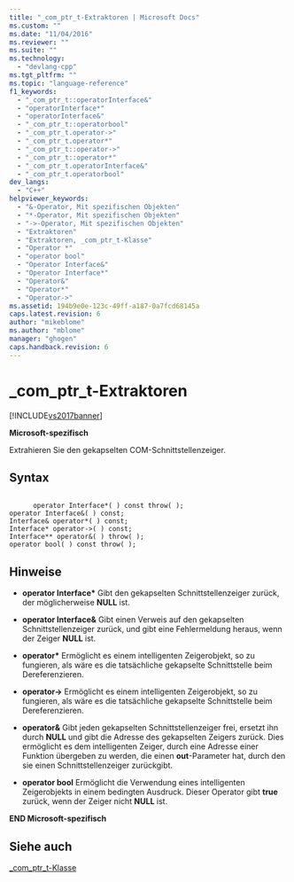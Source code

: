 ```yaml
---
title: "_com_ptr_t-Extraktoren | Microsoft Docs"
ms.custom: ""
ms.date: "11/04/2016"
ms.reviewer: ""
ms.suite: ""
ms.technology: 
  - "devlang-cpp"
ms.tgt_pltfrm: ""
ms.topic: "language-reference"
f1_keywords: 
  - "_com_ptr_t::operatorInterface&"
  - "operatorInterface*"
  - "operatorInterface&"
  - "_com_ptr_t::operatorbool"
  - "_com_ptr_t.operator->"
  - "_com_ptr_t.operator*"
  - "_com_ptr_t::operator->"
  - "_com_ptr_t::operator*"
  - "_com_ptr_t.operatorInterface&"
  - "_com_ptr_t.operatorbool"
dev_langs: 
  - "C++"
helpviewer_keywords: 
  - "&-Operator, Mit spezifischen Objekten"
  - "*-Operator, Mit spezifischen Objekten"
  - "->-Operator, Mit spezifischen Objekten"
  - "Extraktoren"
  - "Extraktoren, _com_ptr_t-Klasse"
  - "Operator *"
  - "operator bool"
  - "Operator Interface&"
  - "Operator Interface*"
  - "Operator&"
  - "Operator*"
  - "Operator->"
ms.assetid: 194b9e0e-123c-49ff-a187-0a7fcd68145a
caps.latest.revision: 6
author: "mikeblome"
ms.author: "mblome"
manager: "ghogen"
caps.handback.revision: 6
---
```

# _com_ptr_t-Extraktoren
[!INCLUDE[vs2017banner](../assembler/inline/includes/vs2017banner.md)]

**Microsoft\-spezifisch**  
  
 Extrahieren Sie den gekapselten COM\-Schnittstellenzeiger.  
  
## Syntax  
  
```  
  
      operator Interface*( ) const throw( );   
operator Interface&( ) const;   
Interface& operator*( ) const;   
Interface* operator->( ) const;   
Interface** operator&( ) throw( );   
operator bool( ) const throw( );  
```  
  
## Hinweise  
  
-   **operator Interface\*** Gibt den gekapselten Schnittstellenzeiger zurück, der möglicherweise **NULL** ist.  
  
-   **operator Interface&** Gibt einen Verweis auf den gekapselten Schnittstellenzeiger zurück, und gibt eine Fehlermeldung heraus, wenn der Zeiger **NULL** ist.  
  
-   **operator\*** Ermöglicht es einem intelligenten Zeigerobjekt, so zu fungieren, als wäre es die tatsächliche gekapselte Schnittstelle beim Dereferenzieren.  
  
-   **operator\-\>** Ermöglicht es einem intelligenten Zeigerobjekt, so zu fungieren, als wäre es die tatsächliche gekapselte Schnittstelle beim Dereferenzieren.  
  
-   **operator&** Gibt jeden gekapselten Schnittstellenzeiger frei, ersetzt ihn durch **NULL** und gibt die Adresse des gekapselten Zeigers zurück.  Dies ermöglicht es dem intelligenten Zeiger, durch eine Adresse einer Funktion übergeben zu werden, die einen **out**\-Parameter hat, durch den sie einen Schnittstellenzeiger zurückgibt.  
  
-   **operator bool** Ermöglicht die Verwendung eines intelligenten Zeigerobjekts in einem bedingten Ausdruck.  Dieser Operator gibt **true** zurück, wenn der Zeiger nicht **NULL** ist.  
  
 **END Microsoft\-spezifisch**  
  
## Siehe auch  
 [\_com\_ptr\_t\-Klasse](../cpp/com-ptr-t-class.md)